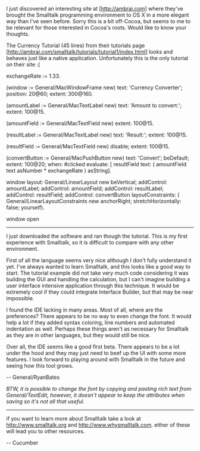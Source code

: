 


I just discovered an interesting site at [http://ambrai.com] where they've brought the Smalltalk programming environment to OS X in a more elegant way than I've seen before.  Sorry this is a bit off-Cocoa, but seems to me to be relevant for those interested in Cocoa's roots.  Would like to know your thoughts.

The Currency Tutorial (45 lines) from their tutorials page [http://ambrai.com/smalltalk/tutorials/tutorial1/index.html] looks and
behaves just like a native application.  Unfortunately this is the only tutorial on their site :(

    
exchangeRate := 1.33.

(window := General/MacWindowFrame new)
  text: 'Currency Converter';
  position: 20@60;
  extent: 300@160.

(amountLabel := General/MacTextLabel new)
  text: 'Amount to convert:';
  extent: 100@15.

(amountField := General/MacTextField new)
  extent: 100@15.

(resultLabel := General/MacTextLabel new)
  text: 'Result:';
  extent: 100@15.

(resultField := General/MacTextField new)
  disable;
  extent: 100@15.

(convertButton := General/MacPushButton new)
  text: 'Convert';
  beDefault;
  extent: 100@20;
  when: #clicked evaluate: [
    resultField text: (
      amountField text asNumber * exchangeRate
    ) asString].

window
  layout: General/LinearLayout new beVertical;
  addControl: amountLabel;
  addControl: amountField;
  addControl: resultLabel;
  addControl: resultField;
  addControl: convertButton layoutConstraints: (
    General/LinearLayoutConstraints new
      anchorRight;
      stretchHorizontally: false;
      yourself).

window open


----

I just downloaded the software and ran though the tutorial. This is my first experience with Smalltalk, so it is difficult to compare with any other environment.

First of all the language seems very nice although I don't fully understand it yet. I've always wanted to learn Smalltalk, and this looks like a good way to start. The tutorial example did not take very much code considering it was building the GUI and handling the calculation, but I can't imagine building a user interface intensive application through this technique. It would be extremely cool if they could integrate Interface Builder, but that may be near impossible.

I found the IDE lacking in many areas. Most of all, where are the preferences? There appears to be no way to even change the font. It would help a lot if they added syntax coloring, line numbers and automated indentation as well. Perhaps these things aren't as necessary for Smalltalk as they are in other languages, but they would still be nice.

Over all, the IDE seems like a good first beta. There appears to be a lot under the hood and they may just need to beef up the UI with some more features. I look forward to playing around with Smalltalk in the future and seeing how this tool grows.

-- General/RyanBates

*BTW, it is possible to change the font by copying and pasting rich text from General/TextEdit, however, it doesn't appear to keep the attributes when saving so it's not all that useful.*

----

if you want to learn more about Smalltalk take a look at  http://www.smalltalk.org  and  http://www.whysmalltalk.com.  either of these will lead you to other resources.

-- Cucumber